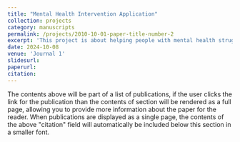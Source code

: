 ```yaml
---
title: "Mental Health Intervention Application"
collection: projects
category: manuscripts
permalink: /projects/2010-10-01-paper-title-number-2
excerpt: 'This project is about helping people with mental health struggles find timely support'
date: 2024-10-08
venue: 'Journal 1'
slidesurl: 
paperurl: 
citation: 
---
```


The contents above will be part of a list of publications, if the user clicks the link for the publication than the contents of section will be rendered as a full page, allowing you to provide more information about the paper for the reader. When publications are displayed as a single page, the contents of the above "citation" field will automatically be included below this section in a smaller font.